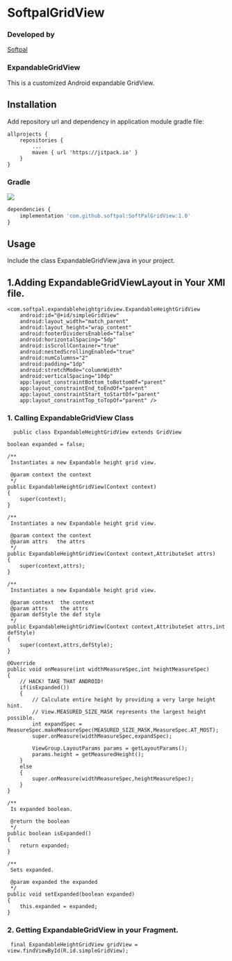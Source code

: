 # SoftpalGridView


### Developed by
[Softpal](https://www.github.com/softpal)

### ExpandableGridView

This is a customized Android expandable GridView.


## Installation

Add repository url and dependency in application module gradle file:
  
	allprojects {
		repositories {
			...
			maven { url 'https://jitpack.io' }
		}
	}
  
  ### Gradle
[![](https://jitpack.io/v/softpal/SoftPalGridView.svg)](https://jitpack.io/#softpal/SoftPalGridView)
```javascript
dependencies {
    implementation 'com.github.softpal:SoftPalGridView:1.0'
}
```

## Usage

Include the class ExpandableGridView.java in your project.

## 1.Adding ExpandableGridViewLayout in Your XMl file.

    <com.softpal.expandableheightgridview.ExpandableHeightGridView
        android:id="@+id/simpleGridView"
        android:layout_width="match_parent"
        android:layout_height="wrap_content"
        android:footerDividersEnabled="false"
        android:horizontalSpacing="5dp"
        android:isScrollContainer="true"
        android:nestedScrollingEnabled="true"
        android:numColumns="2"
        android:padding="1dp"
        android:stretchMode="columnWidth"
        android:verticalSpacing="10dp"
        app:layout_constraintBottom_toBottomOf="parent"
        app:layout_constraintEnd_toEndOf="parent"
        app:layout_constraintStart_toStartOf="parent"
        app:layout_constraintTop_toTopOf="parent" />
        
   ### 1. Calling  ExpandableGridView Class
   
   
      public class ExpandableHeightGridView extends GridView
	
	boolean expanded = false;
	
	/**
	 Instantiates a new Expandable height grid view.
	 
	 @param context the context
	 */
	public ExpandableHeightGridView(Context context)
	{
		super(context);
	}
	
	/**
	 Instantiates a new Expandable height grid view.
	 
	 @param context the context
	 @param attrs   the attrs
	 */
	public ExpandableHeightGridView(Context context,AttributeSet attrs)
	{
		super(context,attrs);
	}
	
	/**
	 Instantiates a new Expandable height grid view.
	 
	 @param context  the context
	 @param attrs    the attrs
	 @param defStyle the def style
	 */
	public ExpandableHeightGridView(Context context,AttributeSet attrs,int defStyle)
	{
		super(context,attrs,defStyle);
	}
	
	@Override
	public void onMeasure(int widthMeasureSpec,int heightMeasureSpec)
	{
		// HACK! TAKE THAT ANDROID!
		if(isExpanded())
		{
			// Calculate entire height by providing a very large height hint.
			// View.MEASURED_SIZE_MASK represents the largest height possible.
			int expandSpec = MeasureSpec.makeMeasureSpec(MEASURED_SIZE_MASK,MeasureSpec.AT_MOST);
			super.onMeasure(widthMeasureSpec,expandSpec);
			
			ViewGroup.LayoutParams params = getLayoutParams();
			params.height = getMeasuredHeight();
		}
		else
		{
			super.onMeasure(widthMeasureSpec,heightMeasureSpec);
		}
	}
	
	/**
	 Is expanded boolean.
	 
	 @return the boolean
	 */
	public boolean isExpanded()
	{
		return expanded;
	}
	
	/**
	 Sets expanded.
	 
	 @param expanded the expanded
	 */
	public void setExpanded(boolean expanded)
	{
		this.expanded = expanded;
	}

        
  ### 2. Getting ExpandableGridView in your Fragment.
        
       
     final ExpandableHeightGridView gridView = view.findViewById(R.id.simpleGridView);




